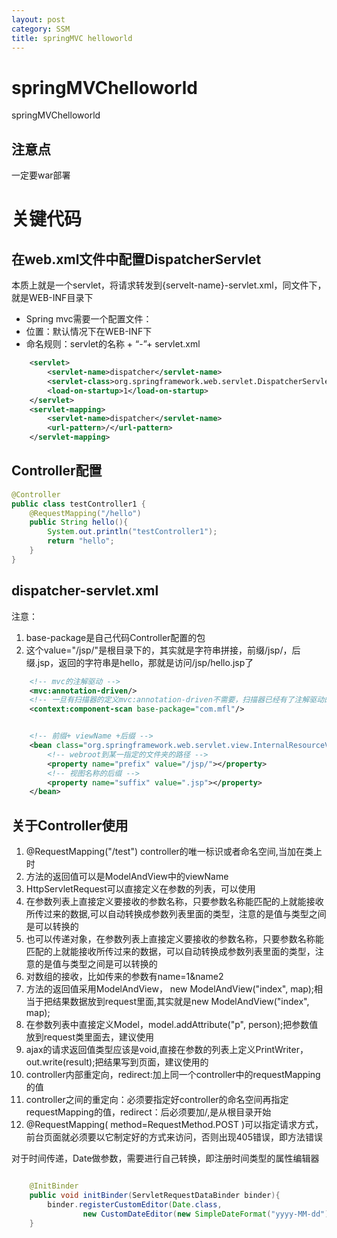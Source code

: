 ```yaml
---
layout: post
category: SSM
title: springMVC helloworld
---
```


# springMVChelloworld
springMVChelloworld

## 注意点
一定要war部署

# 关键代码

## 在web.xml文件中配置DispatcherServlet
本质上就是一个servlet，将请求转发到{servelt-name}-servlet.xml，同文件下，就是WEB-INF目录下

- Spring mvc需要一个配置文件：
- 位置：默认情况下在WEB-INF下
- 命名规则：servlet的名称 + “-”+ servlet.xml


```xml
    <servlet>
        <servlet-name>dispatcher</servlet-name>
        <servlet-class>org.springframework.web.servlet.DispatcherServlet</servlet-class>
        <load-on-startup>1</load-on-startup>
    </servlet>
    <servlet-mapping>
        <servlet-name>dispatcher</servlet-name>
        <url-pattern>/</url-pattern>
    </servlet-mapping>
```

## Controller配置
```java
@Controller
public class testController1 {
    @RequestMapping("/hello")
    public String hello(){
        System.out.println("testController1");
        return "hello";
    }
}

```


## dispatcher-servlet.xml
注意：

1. base-package是自己代码Controller配置的包
2. 这个value="/jsp/"是根目录下的，其实就是字符串拼接，前缀/jsp/，后缀.jsp，返回的字符串是hello，那就是访问/jsp/hello.jsp了


```xml
    <!-- mvc的注解驱动 -->
    <mvc:annotation-driven/>
    <!-- 一旦有扫描器的定义mvc:annotation-driven不需要，扫描器已经有了注解驱动的功能 -->
    <context:component-scan base-package="com.mfl"/>


    <!-- 前缀+ viewName +后缀 -->
    <bean class="org.springframework.web.servlet.view.InternalResourceViewResolver">
        <!-- webroot到某一指定的文件夹的路径 -->
        <property name="prefix" value="/jsp/"></property>
        <!-- 视图名称的后缀 -->
        <property name="suffix" value=".jsp"></property>
    </bean>

```

## 关于Controller使用

1. @RequestMapping("/test") controller的唯一标识或者命名空间,当加在类上时
2. 方法的返回值可以是ModelAndView中的viewName
3. HttpServletRequest可以直接定义在参数的列表，可以使用
4. 在参数列表上直接定义要接收的参数名称，只要参数名称能匹配的上就能接收所传过来的数据,可以自动转换成参数列表里面的类型，注意的是值与类型之间是可以转换的
5. 也可以传递对象，在参数列表上直接定义要接收的参数名称，只要参数名称能匹配的上就能接收所传过来的数据，可以自动转换成参数列表里面的类型，注意的是值与类型之间是可以转换的
6. 对数组的接收，比如传来的参数有name=1&name2
7. 方法的返回值采用ModelAndView， new ModelAndView("index", map);相当于把结果数据放到request里面,其实就是new ModelAndView("index", map);
8. 在参数列表中直接定义Model，model.addAttribute("p", person);把参数值放到request类里面去，建议使用
9. ajax的请求返回值类型应该是void,直接在参数的列表上定义PrintWriter，out.write(result);把结果写到页面，建议使用的
10. controller内部重定向，redirect:加上同一个controller中的requestMapping的值
11. controller之间的重定向：必须要指定好controller的命名空间再指定requestMapping的值，redirect：后必须要加/,是从根目录开始
12. @RequestMapping( method=RequestMethod.POST )可以指定请求方式，前台页面就必须要以它制定好的方式来访问，否则出现405错误，即方法错误

对于时间传递，Date做参数，需要进行自己转换，即注册时间类型的属性编辑器

```java

	@InitBinder
	public void initBinder(ServletRequestDataBinder binder){
		binder.registerCustomEditor(Date.class,
				new CustomDateEditor(new SimpleDateFormat("yyyy-MM-dd"), true));
	}
```
